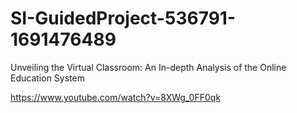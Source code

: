 # SI-GuidedProject-536791-1691476489
Unveiling the Virtual Classroom: An In-depth Analysis of the Online Education System

https://www.youtube.com/watch?v=8XWg_0FF0qk
